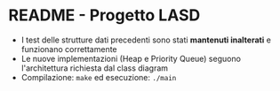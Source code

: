 # README - Progetto LASD

- I test delle strutture dati precedenti sono stati **mantenuti inalterati** e funzionano correttamente
- Le nuove implementazioni (Heap e Priority Queue) seguono l'architettura richiesta dal class diagram
- Compilazione: `make` ed esecuzione: `./main`
